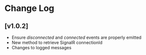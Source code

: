 # Change Log

## [v1.0.2]
* Ensure _disconnected_ and _connected_ events are properly emitted
* New method to retrieve SignalR connectionId
* Changes to logged messages
